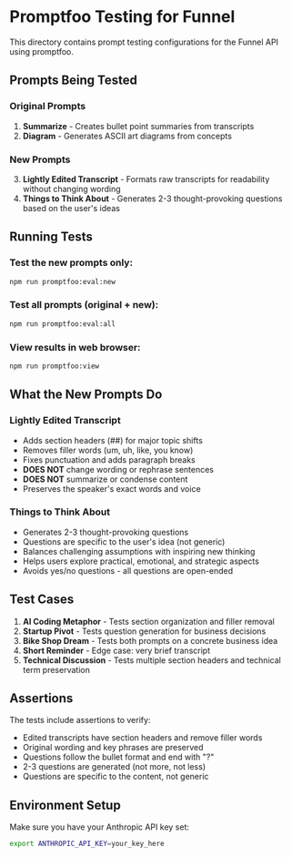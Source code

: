 # Promptfoo Testing for Funnel

This directory contains prompt testing configurations for the Funnel API using
promptfoo.

## Prompts Being Tested

### Original Prompts

1. **Summarize** - Creates bullet point summaries from transcripts
2. **Diagram** - Generates ASCII art diagrams from concepts

### New Prompts

3. **Lightly Edited Transcript** - Formats raw transcripts for readability
   without changing wording
4. **Things to Think About** - Generates 2-3 thought-provoking questions based
   on the user's ideas

## Running Tests

### Test the new prompts only:

```bash
npm run promptfoo:eval:new
```

### Test all prompts (original + new):

```bash
npm run promptfoo:eval:all
```

### View results in web browser:

```bash
npm run promptfoo:view
```

## What the New Prompts Do

### Lightly Edited Transcript

- Adds section headers (##) for major topic shifts
- Removes filler words (um, uh, like, you know)
- Fixes punctuation and adds paragraph breaks
- **DOES NOT** change wording or rephrase sentences
- **DOES NOT** summarize or condense content
- Preserves the speaker's exact words and voice

### Things to Think About

- Generates 2-3 thought-provoking questions
- Questions are specific to the user's idea (not generic)
- Balances challenging assumptions with inspiring new thinking
- Helps users explore practical, emotional, and strategic aspects
- Avoids yes/no questions - all questions are open-ended

## Test Cases

1. **AI Coding Metaphor** - Tests section organization and filler removal
2. **Startup Pivot** - Tests question generation for business decisions
3. **Bike Shop Dream** - Tests both prompts on a concrete business idea
4. **Short Reminder** - Edge case: very brief transcript
5. **Technical Discussion** - Tests multiple section headers and technical term
   preservation

## Assertions

The tests include assertions to verify:

- Edited transcripts have section headers and remove filler words
- Original wording and key phrases are preserved
- Questions follow the bullet format and end with "?"
- 2-3 questions are generated (not more, not less)
- Questions are specific to the content, not generic

## Environment Setup

Make sure you have your Anthropic API key set:

```bash
export ANTHROPIC_API_KEY=your_key_here
```
